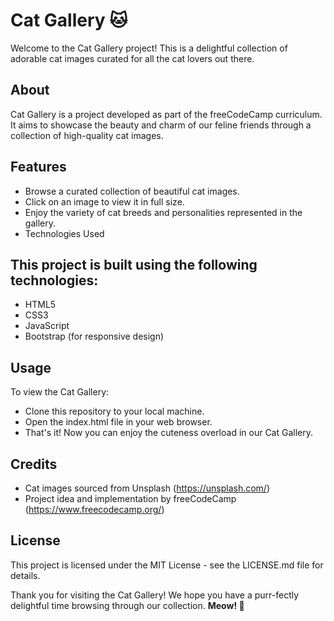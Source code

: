 # Cat Gallery 🐱
Welcome to the Cat Gallery project! This is a delightful collection of adorable cat images curated for all the cat lovers out there.

## About
Cat Gallery is a project developed as part of the freeCodeCamp curriculum. It aims to showcase the beauty and charm of our feline friends through a collection of high-quality cat images.

## Features
- Browse a curated collection of beautiful cat images.
- Click on an image to view it in full size.
- Enjoy the variety of cat breeds and personalities represented in the gallery.
- Technologies Used
## This project is built using the following technologies:

- HTML5
- CSS3
- JavaScript
- Bootstrap (for responsive design)
## Usage
To view the Cat Gallery:

- Clone this repository to your local machine.
- Open the index.html file in your web browser.
- That's it! Now you can enjoy the cuteness overload in our Cat Gallery.

## Credits
- Cat images sourced from Unsplash (https://unsplash.com/)
- Project idea and implementation by freeCodeCamp (https://www.freecodecamp.org/)
## License
This project is licensed under the MIT License - see the LICENSE.md file for details.

Thank you for visiting the Cat Gallery! We hope you have a purr-fectly delightful time browsing through our collection. **Meow! 🐾**
